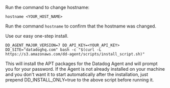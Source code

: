 Run the command to change hostname:

`hostname <YOUR_HOST_NAME>`

Run the command `hostname` to confirm that the hostname was changed.

Use our easy one-step install.

`DD_AGENT_MAJOR_VERSION=7 DD_API_KEY=<YOUR_API_KEY> DD_SITE="datadoghq.com" bash -c "$(curl -L https://s3.amazonaws.com/dd-agent/scripts/install_script.sh)"`

This will install the APT packages for the Datadog Agent and will prompt you for your password.
If the Agent is not already installed on your machine and you don't want it to start automatically after the installation, just prepend DD_INSTALL_ONLY=true to the above script before running it.
